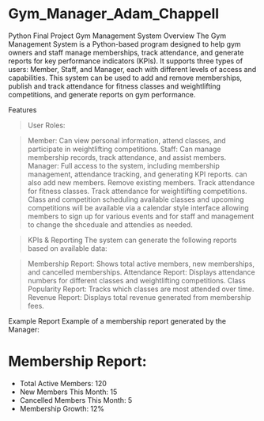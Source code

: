 # Gym_Manager_Adam_Chappell
 Python Final Project 
 Gym Management System
Overview
The Gym Management System is a Python-based program designed to help gym owners and staff manage memberships, track attendance, and generate reports for key performance indicators (KPIs). It supports three types of users: Member, Staff, and Manager, each with different levels of access and capabilities. This system can be used to add and remove memberships, publish and track attendance for fitness classes and weightlifting competitions, and generate reports on gym performance.

Features
>User Roles:

>Member: 
 Can view personal information, attend classes, and participate in weightlifting competitions.
>Staff: 
 Can manage membership records, track attendance, and assist members.
>Manager: 
 Full access to the system, including membership management, attendance tracking, and generating KPI reports.
can also add new members.
Remove existing members.
Track attendance for fitness classes.
Track attendance for weightlifting competitions.
>Class and competition scheduling
  available classes and upcoming competitions will be available via a calendar style interface allowing members to sign up for various events and for staff and management to change the shceduale and attendies as needed. 

>KPIs & Reporting
 The system can generate the following reports based on available data:

>Membership Report: 
Shows total active members, new memberships, and cancelled memberships.
>Attendance Report: 
Displays attendance numbers for different classes and weightlifting competitions.
>Class Popularity Report: 
Tracks which classes are most attended over time.
>Revenue Report: 
Displays total revenue generated from membership fees.


Example Report
Example of a membership report generated by the Manager:


Membership Report:
=================
- Total Active Members: 120
- New Members This Month: 15
- Cancelled Members This Month: 5
- Membership Growth: 12%


